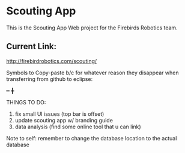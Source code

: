 # Scouting App
This is the Scouting App Web project for the Firebirds Robotics team.

## Current Link:
http://firebirdrobotics.com/scouting/

Symbols to Copy-paste b/c for whatever reason they disappear when transferring from github to eclipse:

━ ╋

THINGS TO DO:
 1) fix small UI issues (top bar is offset)
 2) update scouting app w/ branding guide
 3) data analysis (find some online tool that u can link)


Note to self: remember to change the database location to the actual database
